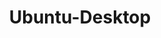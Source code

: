 ---
draft: false
title: Ubuntu-Desktop
content:
  id: ubuntu-desktop
  name: Ubuntu-Desktop
  logo: /images/development/dev-ops/ubuntu-desktop/logo.png
  website: https://ubuntu.com/download/desktop
  iframe_website: /website-iframe/development/dev-ops/ubuntu-desktop
  dashboardImage: /images/development/dev-ops/ubuntu-desktop/screenshot-1.jpg
  short_description: Ubuntu Virtual Desktop experience in your browser
  description: "Ubuntu Virtual Desktop by Elestio comes with several softwares pre-installed: Chrome, Firefox, VS Code, Telegram, Thunderbird, Wine (Windows compatibility, you can install/run any windows program)."
  features:
    - title: Desktop Experience in your browser
      description: Get a full desktop experience with various tools pre-installed like Chrome & Telegram. You can also install Windows programs thanks to Wine compatibility layer
    - title: Audio support
      description: You can play youtube videos & listen music through your virtual desktop Any apps that produce sounds will also work out of the box
    - title: Secure
      description: By default the Virtual desktop is protected with strong credentials, you can also limit access only to one or multiple IP addresses
    - title: Instant & Collaborative
      description: In less than 3 minutes get a new virtual desktop deployed and start to use it alone or share it with coworkers and work together on the same Virtual Desktop
  screenshots:
    - /images/development/dev-ops/ubuntu-desktop/screenshot-1.jpg
    - /images/development/dev-ops/ubuntu-desktop/screenshot-2.jpg
---